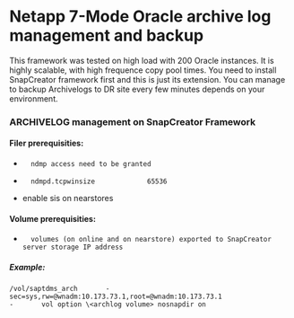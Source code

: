 # Netapp 7-Mode Oracle archive log management and backup

This framework was tested on high load with 200 Oracle instances. It is highly scalable, with high frequence copy pool times.
You need to install SnapCreator framework first and this is just its extension. You can manage to backup Archivelogs to DR site every few minutes depends on your environment.

### ARCHIVELOG management on SnapCreator Framework
#### Filer prerequisities:
-       ndmp access need to be granted
-       ndmpd.tcpwinsize             65536
- enable sis on nearstores

#### Volume prerequisities:
-       volumes (on online and on nearstore) exported to SnapCreator server storage IP address
##### Example:
```
/vol/saptdms_arch       -sec=sys,rw=@wnadm:10.173.73.1,root=@wnadm:10.173.73.1
-       vol option \<archlog volume> nosnapdir on
```
